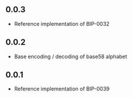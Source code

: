 ## 0.0.3

* Reference implementation of BIP-0032

## 0.0.2

* Base encoding / decoding of base58 alphabet

## 0.0.1

* Reference implementation of BIP-0039
